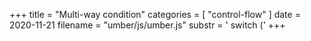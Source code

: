 +++
title = "Multi-way condition"
categories = [ "control-flow" ]
date = 2020-11-21
filename = "umber/js/umber.js"
substr = ' switch ('
+++
